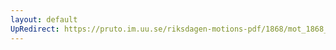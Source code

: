 ```yaml
---
layout: default
UpRedirect: https://pruto.im.uu.se/riksdagen-motions-pdf/1868/mot_1868__ak__196/mot_1868__ak__196-004.pdf
---
```


